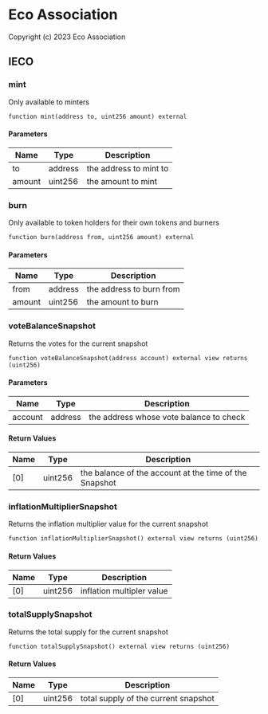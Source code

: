 # Eco Association

Copyright (c) 2023 Eco Association

## IECO

### mint

Only available to minters

```solidity
function mint(address to, uint256 amount) external
```
#### Parameters

| Name | Type | Description |
| ---- | ---- | ----------- |
| to | address | the address to mint to |
| amount | uint256 | the amount to mint |

### burn

Only available to token holders for their own tokens and burners

```solidity
function burn(address from, uint256 amount) external
```
#### Parameters

| Name | Type | Description |
| ---- | ---- | ----------- |
| from | address | the address to burn from |
| amount | uint256 | the amount to burn |

### voteBalanceSnapshot

Returns the votes for the current snapshot

```solidity
function voteBalanceSnapshot(address account) external view returns (uint256)
```
#### Parameters

| Name | Type | Description |
| ---- | ---- | ----------- |
| account | address | the address whose vote balance to check |

#### Return Values

| Name | Type | Description |
| ---- | ---- | ----------- |
| [0] | uint256 | the balance of the account at the time of the Snapshot |

### inflationMultiplierSnapshot

Returns the inflation multiplier value for the current snapshot

```solidity
function inflationMultiplierSnapshot() external view returns (uint256)
```

#### Return Values

| Name | Type | Description |
| ---- | ---- | ----------- |
| [0] | uint256 | inflation multipler value |

### totalSupplySnapshot

Returns the total supply for the current snapshot

```solidity
function totalSupplySnapshot() external view returns (uint256)
```

#### Return Values

| Name | Type | Description |
| ---- | ---- | ----------- |
| [0] | uint256 | total supply of the current snapshot |

